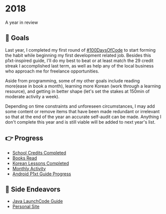 # 2018
A year in review

## :round_pushpin: Goals
Last year, I completed my first round of [#100DaysOfCode](https://github.com/ceciliaconsta3/My-100-Days-of-Code) to start forming the habit while beginning my first development related job. Besides this p1xt-inspired guide, I'll do my best to beat or at least match the 29 credit streak I accomplished last term, as well as help any of the local business who approach me for freelance opportunities.

Aside from programming, some of my other goals include reading more(ease in book a month), learning more Korean (work through a learning resource), and getting in better shape (let's set the stakes at 150min of moderate activity a week).

Depending on time constraints and unforeseen circumstances, I may add some content or remove items that have been made redundant or irrelevant so that at the end of the year an accurate self-audit can be made. Anything I don't complete this year and is still viable will be added to next year's list.

## :point_right: Progress
- [School Credits Completed](/Classes.md)
- [Books Read](https://www.goodreads.com/review/list/84207402-cecilia?read_at=2018)
- [Korean Lessons Completed](/Korean.md)
- [Monthly Activity](https://www.fitbit.com/user/6K95X5)
- [Android P1xt Guide Progress](/Android.md)

## :cake: Side Endeavors
- [Java LaunchCode Guide](/LaunchCode.md)
- [Personal Site](https://ceciliaconstantine.com)
